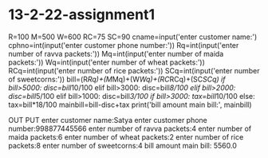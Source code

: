 # 13-2-22-assignment1
R=100
M=500
W=600
RC=75
SC=90
cname=input('enter customer name:')
cphno=int(input('enter customer phone number:')) 
Rq=int(input('enter number of ravva packets:'))
Mq=int(input('enter number of maida packets:'))
Wq=int(input('enter number of wheat packets:'))
RCq=int(input('enter number of rice packets:'))
SCq=int(input('enter number of sweetcorns:'))
bill=(R*Rq)+(M*Mq)+(W*Wq)+(RC*RCq)+(SC*SCq)
if bill>5000:
   disc=bill*10/100
elif bill>3000:
   disc=bill*8/100
elif bill>2000:
   disc=bill*5/100
elif bill>1000:
   disc=bill*3/100
if bill>3000:
   tax=bill*10/100
else:
   tax=bill*18/100
mainbill=bill-disc+tax
print('bill amount main bill:', mainbill)


OUT PUT
enter customer name:Satya
enter customer phone number:998877445566
enter number of ravva packets:4
enter number of maida packets:6
enter number of wheat packets:2
enter number of rice packets:8
enter number of sweetcorns:4
bill amount main bill: 5560.0
